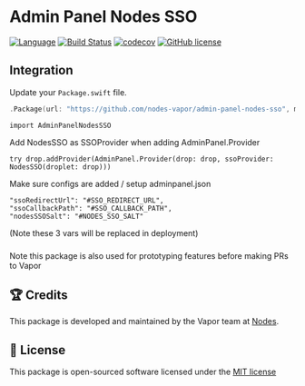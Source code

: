 # Admin Panel Nodes SSO
[![Language](https://img.shields.io/badge/Swift-3-brightgreen.svg)](http://swift.org)
[![Build Status](https://travis-ci.org/nodes-vapor/admin-panel-nodes-sso?branch=master)](https://travis-ci.org/nodes-vapor/admin-panel-nodes-sso)
[![codecov](https://codecov.io/gh/nodes-vapor/admin-panel-nodes-sso/branch/master/graph/badge.svg)](https://codecov.io/gh/nodes-vapor/admin-panel-nodes-sso)
[![GitHub license](https://img.shields.io/badge/license-MIT-blue.svg)](https://raw.githubusercontent.com/nodes-vapor/sugar/master/LICENSE)

## Integration
Update your `Package.swift` file.
```swift
.Package(url: "https://github.com/nodes-vapor/admin-panel-nodes-sso", majorVersion: 0)
```

```
import AdminPanelNodesSSO
```

Add NodesSSO as SSOProvider when adding AdminPanel.Provider

```
try drop.addProvider(AdminPanel.Provider(drop: drop, ssoProvider: NodesSSO(droplet: drop)))
```

Make sure configs are added / setup
adminpanel.json

```
"ssoRedirectUrl": "#SSO_REDIRECT_URL",
"ssoCallbackPath": "#SSO_CALLBACK_PATH",
"nodesSSOSalt": "#NODES_SSO_SALT"
```
(Note these 3 vars will be replaced in deployment)

###
Note this package is also used for prototyping features before making PRs to Vapor

## 🏆 Credits
This package is developed and maintained by the Vapor team at [Nodes](https://www.nodes.dk).

## 📄 License
This package is open-sourced software licensed under the [MIT license](http://opensource.org/licenses/MIT)
